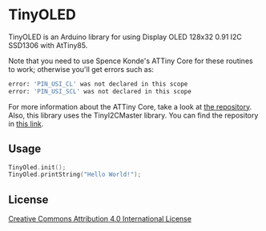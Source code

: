 # TinyOLED

TinyOLED is an Arduino library for using Display OLED 128x32 0.91 I2C SSD1306 with AtTiny85.

Note that you need to use Spence Konde's ATTiny Core for these routines to work; otherwise you'll get errors such as:
```bash
error: 'PIN_USI_CL' was not declared in this scope
error: 'PIN_USI_SCL' was not declared in this scope
```
For more information about the ATTiny Core, take a look at [the repository](https://github.com/SpenceKonde/ATTinyCore).
Also, this library uses the TinyI2CMaster library. You can find the repository in [this link](https://github.com/technoblogy/tiny-i2c).

## Usage

```cpp
TinyOled.init();
TinyOled.printString("Hello World!");
```

## License
[Creative Commons Attribution 4.0 International License](http://creativecommons.org/licenses/by/4.0/)